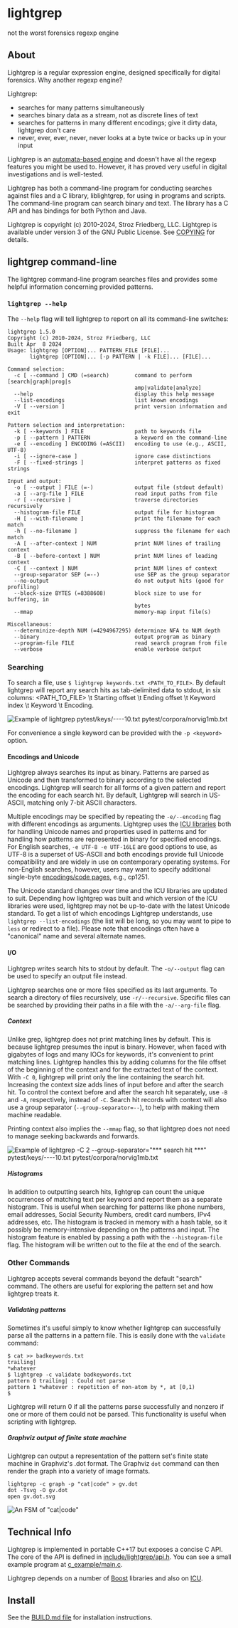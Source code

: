 lightgrep
============

not the worst forensics regexp engine

About
-----
Lightgrep is a regular expression engine, designed specifically for digital forensics. Why another regexp engine?

Lightgrep:
 * searches for many patterns simultaneously
 * searches binary data as a stream, not as discrete lines of text
 * searches for patterns in many different encodings; give it dirty data, lightgrep don't care
 * never, ever, ever, never, never looks at a byte twice or backs up in your input

Lightgrep is an [automata-based engine](https://en.wikipedia.org/wiki/Finite-state_machine) and doesn't have all the regexp features you might be used to. However, it has proved very useful in digital investigations and is well-tested.

Lightgrep has both a command-line program for conducting searches against files and a C library, liblightgrep, for using in programs and scripts. The command-line program can search binary and text. The library has a C API and has bindings for both Python and Java. 

Lightgrep is copyright (c) 2010-2024, Stroz Friedberg, LLC. Lightgrep is available under version 3 of the GNU Public License. See [COPYING](COPYING) for details.

lightgrep command-line
----------------------
The lightgrep command-line program searches files and provides some helpful information concerning provided patterns.

### `lightgrep --help`

The `--help` flag will tell lightgrep to report on all its command-line switches:
```
lightgrep 1.5.0
Copyright (c) 2010-2024, Stroz Friedberg, LLC
Built Apr  8 2024
Usage: lightgrep [OPTION]... PATTERN_FILE [FILE]...
       lightgrep [OPTION]... [-p PATTERN | -k FILE]... [FILE]...

Command selection:
  -c [ --command ] CMD (=search)        command to perform [search|graph|prog|s
                                        amp|validate|analyze]
  --help                                display this help message
  --list-encodings                      list known encodings
  -V [ --version ]                      print version information and exit

Pattern selection and interpretation:
  -k [ --keywords ] FILE                path to keywords file
  -p [ --pattern ] PATTERN              a keyword on the command-line
  -e [ --encoding ] ENCODING (=ASCII)   encoding to use (e.g., ASCII, UTF-8)
  -i [ --ignore-case ]                  ignore case distinctions
  -F [ --fixed-strings ]                interpret patterns as fixed strings

Input and output:
  -o [ --output ] FILE (=-)             output file (stdout default)
  -a [ --arg-file ] FILE                read input paths from file
  -r [ --recursive ]                    traverse directories recursively
  --histogram-file FILE                 output file for histogram
  -H [ --with-filename ]                print the filename for each match
  -h [ --no-filename ]                  suppress the filename for each match
  -A [ --after-context ] NUM            print NUM lines of trailing context
  -B [ --before-context ] NUM           print NUM lines of leading context
  -C [ --context ] NUM                  print NUM lines of context
  --group-separator SEP (=--)           use SEP as the group separator
  --no-output                           do not output hits (good for profiling)
  --block-size BYTES (=8388608)         block size to use for buffering, in
                                        bytes
  --mmap                                memory-map input file(s)

Miscellaneous:
  --determinize-depth NUM (=4294967295) determinze NFA to NUM depth
  --binary                              output program as binary
  --program-file FILE                   read search program from file
  --verbose                             enable verbose output
```

### Searching

To search a file, use `$ lightgrep keywords.txt <PATH_TO_FILE>`. By default lightgrep will report any search hits as tab-delimited data to stdout, in six columns: <PATH_TO_FILE> \t Starting offset \t Ending offset \t Keyword index \t Keyword \t Encoding.

![Example of `lightgrep pytest/keys/----10.txt pytest/corpora/norvig1mb.txt`](documentation/gifs/lightgrep_search.gif)

For convenience a single keyword can be provided with the `-p <keyword>` option.

#### Encodings and Unicode

Lightgrep always searches its input as binary. Patterns are parsed as Unicode and then transformed to binary according to the selected encodings. Lightgrep will search for all forms of a given pattern and report the encoding for each search hit. By default, Lightgrep will search in US-ASCII, matching only 7-bit ASCII characters.

Multiple encodings may be specified by repeating the `-e/--encoding` flag with different encodings as arguments. Lightgrep uses the [ICU libraries](https://icu.unicode.org/) both for handling Unicode names and properties used in patterns and for handling how patterns are represented in binary for specified encodings. For English searches, `-e UTF-8 -e UTF-16LE` are good options to use, as UTF-8 is a superset of US-ASCII and both encodings provide full Unicode compatibility and are widely in use on contemporary operating systems. For non-English searches, however, users may want to specify additional single-byte [encodings/code pages](https://en.wikipedia.org/wiki/Code_page), e.g., cp1251.

The Unicode standard changes over time and the ICU libraries are updated to suit. Depending how lightgrep was built and which version of the ICU libraries were used, lightgrep may not be up-to-date with the latest Unicode standard. To get a list of which encodings Lightgrep understands, use `lightgrep --list-encodings` (the list will be long, so you may want to pipe to `less` or redirect to a file). Please note that encodings often have a "canonical" name and several alternate names.

#### I/O

Lightgrep writes search hits to stdout by default. The `-o/--output` flag can be used to specify an output file instead.

Lightgrep searches one or more files specified as its last arguments. To search a directory of files recursively, use `-r/--recursive`. Specific files can be searched by providing their paths in a file with the `-a/--arg-file` flag. 

##### Context

Unlike grep, lightgrep does not print matching lines by default. This is because lightgrep presumes the input is binary. However, when faced with gigabytes of logs and many IOCs for keywords, it's convenient to print matching lines. Lightgrep handles this by adding columns for the file offset of the beginning of the context and for the extracted text of the context. With `-C 0`, lightgrep will print only the line containing the search hit. Increasing the context size adds lines of input before and after the search hit. To control the context before and after the search hit separately, use `-B` and `-A`, respectively, instead of `-C`. Search hit records with context will also use a group separator (`--group-separator=--`), to help with making them machine readable.

Printing context also implies the `--mmap` flag, so that lightgrep does not need to manage seeking backwards and forwards.

![Example of `lightgrep -C 2 --group-separator="*** search hit ***" pytest/keys/----10.txt pytest/corpora/norvig1mb.txt`](documentation/gifs/context.gif)

##### Histograms

In addition to outputting search hits, lightgrep can count the unique occurrences of matching text per keyword and report them as a separate histogram. This is useful when searching for patterns like phone numbers, email addresses, Social Security Numbers, credit card numbers, IPv4 addresses, etc. The histogram is tracked in memory with a hash table, so it possibly be memory-intensive depending on the patterns and input. The histogram feature is enabled by passing a path with the `--histogram-file` flag. The histogram will be written out to the file at the end of the search.

### Other Commands

Lightgrep accepts several commands beyond the default "search" command. The others are useful for exploring the pattern set and how lightgrep treats it.

##### Validating patterns

Sometimes it's useful simply to know whether lightgrep can successfully parse all the patterns in a pattern file. This is easily done with the `validate` command:
```
$ cat >> badkeywords.txt
trailing|
*whatever
$ lightgrep -c validate badkeywords.txt
pattern 0 trailing| : Could not parse
pattern 1 *whatever : repetition of non-atom by *, at [0,1)
$
```
Lightgrep will return 0 if all the patterns parse successfully and nonzero if one or more of them could not be parsed. This functionality is useful when scripting with lightgrep.

##### Graphviz output of finite state machine

Lightgrep can output a representation of the pattern set's finite state machine in Graphviz's .dot format. The Graphviz `dot` command can then render the graph into a variety of image formats.

```
lightgrep -c graph -p "cat|code" > gv.dot
dot -Tsvg -O gv.dot
open gv.dot.svg
```
![An FSM of "cat|code"](documentation/images/cat_or_code.svg)


Technical Info
--------------
Lightgrep is implemented in portable C++17 but exposes a concise C API. The core of the API is defined in [include/lightgrep/api.h](./include/lightgrep/api.h). You can see a small example program at [c_example/main.c](./c_example/main.c).

Lightgrep depends on a number of [Boost](http://www.boost.org/) libraries and also on [ICU](http://www.icu-project.org).

Install
-------
See the [BUILD.md file](BUILD.md) for installation instructions.
